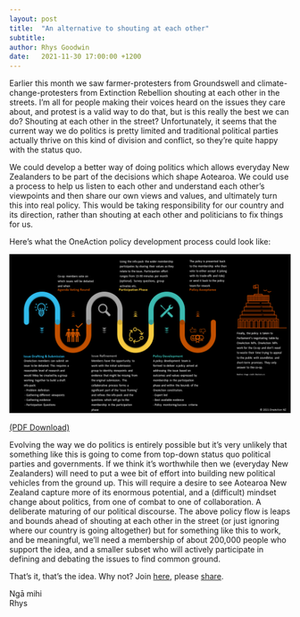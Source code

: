 ```yaml
---
layout: post
title:  "An alternative to shouting at each other"
subtitle:
author: Rhys Goodwin
date:   2021-11-30 17:00:00 +1200
---
```

Earlier this month we saw farmer-protesters from Groundswell and climate-change-protesters from Extinction Rebellion shouting at each other in the streets. I’m all for people making their voices heard on the issues they care about, and protest is a valid way to do that, but is this really the best we can do? Shouting at each other in the street? Unfortunately, it seems that the current way we do politics is pretty limited and traditional political parties actually thrive on this kind of division and conflict, so they’re quite happy with the status quo. 

We could develop a better way of doing politics which allows everyday New Zealanders to be part of the decisions which shape Aotearoa. We could use a process to help us listen to each other and understand each other’s viewpoints and then share our own views and values, and ultimately turn this into real policy. This would be taking responsibility for our country and its direction, rather than shouting at each other and politicians to fix things for us. 

Here’s what the OneAction policy development process could look like: 

<a href="/img/posts/PolicyFlow.png">
    <img  class="img-fluid" src="/img/posts/PolicyFlow.png" alt="">
</a>


<a href="/Downloads/Policy Flow.pdf" target="_blank" onclick="gtag('event', 'Click', {  'event_category' : 'PDF Download',  'event_label' : 'PolicyFlow'});" >(PDF Download)</a>

Evolving the way we do politics is entirely possible but it’s very unlikely that something like this is going to come from top-down status quo political parties and governments. If we think it’s worthwhile then we (everyday New Zealanders) will need to put a wee bit of effort into building new political vehicles from the ground up. This will require a desire to see Aotearoa New Zealand capture more of its enormous potential, and a (difficult) mindset change about politics, from one of combat to one of collaboration. A deliberate maturing of our political discourse. 
The above policy flow is leaps and bounds ahead of shouting at each other in the street (or just ignoring where our country is going altogether) but for something like this to work, and be meaningful, we’ll need a membership of about 200,000 people who support the idea, and a smaller subset who will actively participate in defining and debating the issues to find common ground. 

That’s it, that’s the idea. Why not? Join <a href="{{site.data.urls.join}}">here<a>, please <a target="_new" href="mailto:?subject=OneAction Democracy Co-op&body=Hey, you might be interested in this: https://oneaction.nz">share<a>. 

Ngā mihi  
Rhys